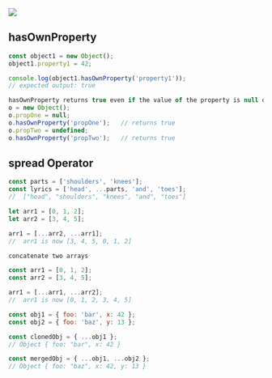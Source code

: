 
![](https://user-images.githubusercontent.com/26511983/76691809-f1cbbc80-661c-11ea-8cfa-d7857f62a3f3.png)
## hasOwnProperty 
```javascript
const object1 = new Object();
object1.property1 = 42;

console.log(object1.hasOwnProperty('property1'));
// expected output: true

hasOwnProperty returns true even if the value of the property is null or undefined
o = new Object();
o.propOne = null;
o.hasOwnProperty('propOne');   // returns true
o.propTwo = undefined;  
o.hasOwnProperty('propTwo');   // returns true
```

## spread Operator

```javascript
const parts = ['shoulders', 'knees']; 
const lyrics = ['head', ...parts, 'and', 'toes']; 
//  ["head", "shoulders", "knees", "and", "toes"]

let arr1 = [0, 1, 2];
let arr2 = [3, 4, 5];

arr1 = [...arr2, ...arr1]; 
//  arr1 is now [3, 4, 5, 0, 1, 2]

concatenate two arrays

const arr1 = [0, 1, 2];
const arr2 = [3, 4, 5];

arr1 = [...arr1, ...arr2]; 
//  arr1 is now [0, 1, 2, 3, 4, 5]

const obj1 = { foo: 'bar', x: 42 };
const obj2 = { foo: 'baz', y: 13 };

const clonedObj = { ...obj1 };
// Object { foo: "bar", x: 42 }

const mergedObj = { ...obj1, ...obj2 };
// Object { foo: "baz", x: 42, y: 13 }
```

